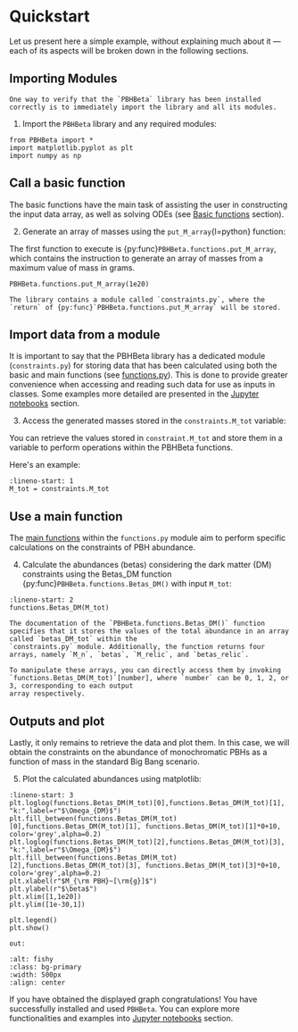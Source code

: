 # Quickstart

Let us present here a simple example, without explaining much about it — each of its aspects will be broken down in the following sections.

## Importing Modules

```{note}
One way to verify that the `PBHBeta` library has been installed correctly is to immediately import the library and all its modules.
```

1. Import the `PBHBeta` library and any required modules:

```{code-block}
from PBHBeta import *
import matplotlib.pyplot as plt
import numpy as np
```

## Call a basic function

The basic functions have the main task of assisting the user in constructing the input data array, as well as solving ODEs
(see [Basic functions](https://pbhbeta.readthedocs.io/en/latest/Module_1.html#basic-functions) section).

2. Generate an array of masses using the `put_M_array`{l=python} function:

The first function to execute is {py:func}`PBHBeta.functions.put_M_array`, which contains the instruction to generate an array of masses from a maximum value of mass in 
grams.

```{code-block}
PBHBeta.functions.put_M_array(1e20)
```
```{note}
The library contains a module called `constraints.py`, where the `return` of {py:func}`PBHBeta.functions.put_M_array` will be stored.
```

## Import data from a module

It is important to say that the PBHBeta library has a dedicated module (`constraints.py`) for storing data that has been calculated 
using both the basic and main functions (see [functions.py](https://pbhbeta.readthedocs.io/en/latest/Module_1.html)). 
This is done to provide greater convenience when accessing and reading such 
data for use as inputs in classes. Some examples more detailed are presented in the [Jupyter notebooks](../examples.md) section.

3. Access the generated masses stored in the `constraints.M_tot` variable:

You can retrieve the values stored in `constraint.M_tot` and store them in a variable to perform operations within the PBHBeta functions. 

Here's an example:

```{code-block} python
:lineno-start: 1
M_tot = constraints.M_tot
```

## Use a main function

The [main functions](https://pbhbeta.readthedocs.io/en/latest/Module_1.html#main-functions) within the `functions.py`
module aim to perform specific calculations on the constraints of PBH abundance.


4. Calculate the abundances (betas) considering the dark matter (DM) constraints using the Betas_DM function {py:func}`PBHBeta.functions.Betas_DM()` with input `M_tot`:

```{code-block} python
:lineno-start: 2
functions.Betas_DM(M_tot)
```

```{note}
The documentation of the `PBHBeta.functions.Betas_DM()` function specifies that it stores the values of the total abundance in an array called `betas_DM_tot` within the 
`constraints.py` module. Additionally, the function returns four arrays, namely `M_n`, `betas`, `M_relic`, and `betas_relic`.

To manipulate these arrays, you can directly access them by invoking `functions.Betas_DM(M_tot)`[number], where `number` can be 0, 1, 2, or 3, corresponding to each output 
array respectively.

```

## Outputs and plot

Lastly, it only remains to retrieve the data and plot them. In this case, we will obtain the constraints on the abundance of monochromatic PBHs as a function of mass in the standard Big Bang scenario.

5. Plot the calculated abundances using matplotlib:

```{code-block} python
:lineno-start: 3
plt.loglog(functions.Betas_DM(M_tot)[0],functions.Betas_DM(M_tot)[1], "k:",label=r"$\Omega_{DM}$")
plt.fill_between(functions.Betas_DM(M_tot)[0],functions.Betas_DM(M_tot)[1], functions.Betas_DM(M_tot)[1]*0+10, color='grey',alpha=0.2)
plt.loglog(functions.Betas_DM(M_tot)[2],functions.Betas_DM(M_tot)[3], "k:",label=r"$\Omega_{DM}$")
plt.fill_between(functions.Betas_DM(M_tot)[2],functions.Betas_DM(M_tot)[3], functions.Betas_DM(M_tot)[3]*0+10, color='grey',alpha=0.2)
plt.xlabel(r"$M_{\rm PBH}~[\rm{g}]$")
plt.ylabel(r"$\beta$")
plt.xlim([1,1e20])
plt.ylim([1e-30,1])

plt.legend()
plt.show()
```

`out:`
```{figure} img/IMG_DM.png
:alt: fishy
:class: bg-primary
:width: 500px
:align: center
```

If you have obtained the displayed graph
 congratulations! You have successfully installed and used `PBHBeta`. You can explore more functionalities and examples into [Jupyter notebooks](../examples.md) section.


